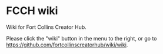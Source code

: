 # FCCH wiki

Wiki for Fort Collins Creator Hub.

Please click the "wiki" button in the menu to the right, or go to https://github.com/fortcollinscreatorhub/wiki/wiki.
